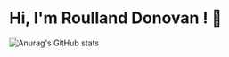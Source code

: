 # Hi, I'm Roulland Donovan ! 👋
![Anurag's GitHub stats](https://github-readme-stats.vercel.app/api?username=anuraghazra&hide=prs,issues,contribs&show_icons=true&theme=gruvbox)
